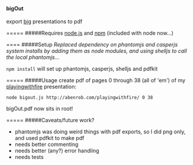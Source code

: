 #### bigOut

export [big](http://www.macwright.org/2011/10/28/big.html) presentations to pdf

=====
#####Requires 
[node.js](http://nodejs.org/) and [npm](https://www.npmjs.org/) (included with node now...)

====
#####Setup
_Replaced dependency on phantomjs and casperjs system installs by adding them as node modules, and using shelljs to call the local phantomjs..._

```npm install``` will set up phantomjs, casperjs, shelljs and pdfkit

=====
#####Usage
create pdf of pages 0 through 38 (all of 'em') of my [playingwithfire](http://abenrob.com/playingwithfire/) presentation:

```node bigout.js http://abenrob.com/playingwithfire/ 0 38```

bigOut.pdf now sits in root!

=====
#####Caveats/future work?
* phantomjs was doing weird things with pdf exports, so I did png only, and used pdfkit to make pdf
* needs better commenting
* needs better (any?) error handling
* needs tests
